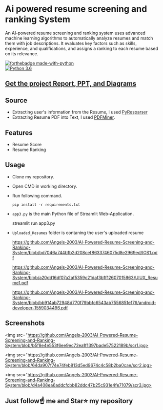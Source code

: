 # Ai powered resume screening and ranking System
An AI-powered resume screening and ranking system uses advanced machine learning algorithms to automatically analyze resumes and match them with job descriptions. It evaluates key factors such as skills, experience, and qualifications, and assigns a ranking to each resume based on its relevance.

[![forthebadge made-with-python](http://ForTheBadge.com/images/badges/made-with-python.svg)](https://www.python.org/)                 
[![Python 3.6](https://img.shields.io/badge/python-3.6-blue.svg)](https://www.python.org/downloads/release/python-360/)   

## [Get the project Report, PPT, and Diagrams](https://kushalbhavsar1820.stores.instamojo.com/product/864991/smart-resume-analyzer-ppt-report-and-diagram-c091f/)
## Source
- Extracting user's information from the Resume, I used [PyResparser](https://omkarpathak.in/pyresparser/)
- Extracting Resume PDF into Text, I used [PDFMiner](https://pypi.org/project/pdfminer/).

## Features
- Resume Score
- Resume Ranking

## Usage
- Clone my repository.
- Open CMD in working directory.
- Run following command.
  ```
  pip install -r requirements.txt
  ```
- `app3.py` is the main Python file of Streamlit Web-Application. 

  streamlit run app3.py
- `Uploaded_Resumes` folder is contaning the user's uploaded resume

   https://github.com/Angels-2003/AI-Powered-Resume-Screening-and-Ranking-System/blob/bd7046a744b1b2d208cef8633746075d8e2969ed/IOS1.pdf

   https://github.com/Angels-2003/AI-Powered-Resume-Screening-and-Ranking-System/blob/a20dd16df07a2af5359c21daf3b1f12607015863/UIUX_Resume1.pdf

   https://github.com/Angels-2003/AI-Powered-Resume-Screening-and-Ranking-System/blob/bb914ab72948d770f79bbfc6543ab7556851e176/android-developer-1559034496.pdf
  
  

## Screenshots
<img src="https://github.com/Angels-2003/AI-Powered-Resume-Screening-and-Ranking-System/blob/b5f8e4e553f6ee9ec72ea1f1397bade57522189b/scr1.jpg>

<img src="https://github.com/Angels-2003/AI-Powered-Resume-Screening-and-Ranking-System/blob/64da907f74e74feb813d5ed9674c4c58b2ba0cae/scr2.jpg>

<img src="https://github.com/Angels-2003/AI-Powered-Resume-Screening-and-Ranking-System/blob/d4a408ea6addcfcbb82ddc47b25c931e4fe71079/scr3.jpg>


## Just follow☝️ me and Star⭐ my repository 

